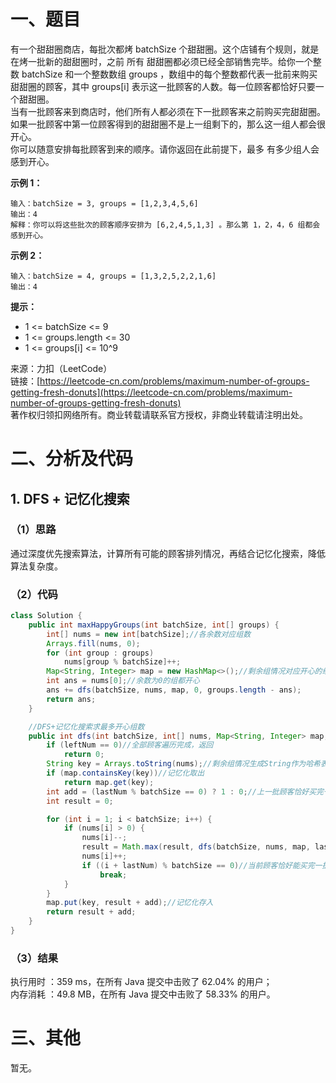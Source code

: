 # 一、题目
有一个甜甜圈商店，每批次都烤 batchSize 个甜甜圈。这个店铺有个规则，就是在烤一批新的甜甜圈时，之前 所有 甜甜圈都必须已经全部销售完毕。给你一个整数 batchSize 和一个整数数组 groups ，数组中的每个整数都代表一批前来购买甜甜圈的顾客，其中 groups[i] 表示这一批顾客的人数。每一位顾客都恰好只要一个甜甜圈。     
当有一批顾客来到商店时，他们所有人都必须在下一批顾客来之前购买完甜甜圈。如果一批顾客中第一位顾客得到的甜甜圈不是上一组剩下的，那么这一组人都会很开心。     
你可以随意安排每批顾客到来的顺序。请你返回在此前提下，最多 有多少组人会感到开心。     
     
**示例 1：**      
```
输入：batchSize = 3, groups = [1,2,3,4,5,6]
输出：4
解释：你可以将这些批次的顾客顺序安排为 [6,2,4,5,1,3] 。那么第 1，2，4，6 组都会感到开心。
```
**示例 2：**     
```
输入：batchSize = 4, groups = [1,3,2,5,2,2,1,6]
输出：4
```
**提示：**      
- 1 <= batchSize <= 9
- 1 <= groups.length <= 30
- 1 <= groups[i] <= 10^9
       
来源：力扣（LeetCode）      
链接：[https://leetcode-cn.com/problems/maximum-number-of-groups-getting-fresh-donuts](https://leetcode-cn.com/problems/maximum-number-of-groups-getting-fresh-donuts)      
著作权归领扣网络所有。商业转载请联系官方授权，非商业转载请注明出处。      
# 二、分析及代码    
## 1. DFS + 记忆化搜索
### （1）思路
通过深度优先搜索算法，计算所有可能的顾客排列情况，再结合记忆化搜索，降低算法复杂度。      
### （2）代码
```java
class Solution {
    public int maxHappyGroups(int batchSize, int[] groups) {
        int[] nums = new int[batchSize];//各余数对应组数
        Arrays.fill(nums, 0);
        for (int group : groups)
            nums[group % batchSize]++;
        Map<String, Integer> map = new HashMap<>();//剩余组情况对应开心的组数
        int ans = nums[0];//余数为0的组都开心
        ans += dfs(batchSize, nums, map, 0, groups.length - ans);
        return ans;
    }

    //DFS+记忆化搜索求最多开心组数
    public int dfs(int batchSize, int[] nums, Map<String, Integer> map, int lastNum, int leftNum) {
        if (leftNum == 0)//全部顾客遍历完成，返回
            return 0;
        String key = Arrays.toString(nums);//剩余组情况生成String作为哈希表的键
        if (map.containsKey(key))//记忆化取出
            return map.get(key);
        int add = (lastNum % batchSize == 0) ? 1 : 0;//上一批顾客恰好买完一批甜甜圈，当前组开心
        int result = 0;

        for (int i = 1; i < batchSize; i++) {
            if (nums[i] > 0) {
                nums[i]--;
                result = Math.max(result, dfs(batchSize, nums, map, lastNum + i, leftNum - 1));
                nums[i]++;
                if ((i + lastNum) % batchSize == 0)//当前顾客恰好能买完一批甜甜圈，已是最优情况之一，可剪枝
                    break;
            }
        }
        map.put(key, result + add);//记忆化存入
        return result + add;
    }
}
```
### （3）结果
执行用时 ：359 ms，在所有 Java 提交中击败了 62.04% 的用户；    
内存消耗 ：49.8 MB，在所有 Java 提交中击败了 58.33% 的用户。      
# 三、其他
暂无。  
